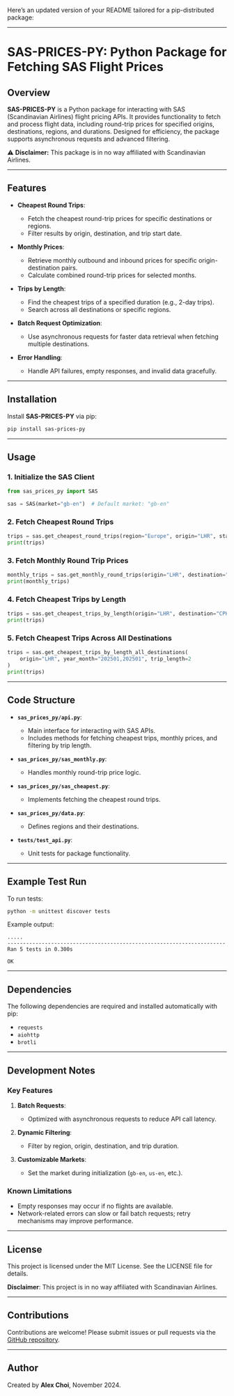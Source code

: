 Here’s an updated version of your README tailored for a pip-distributed package:

---

# SAS-PRICES-PY: Python Package for Fetching SAS Flight Prices

## Overview

**SAS-PRICES-PY** is a Python package for interacting with SAS (Scandinavian Airlines) flight pricing APIs. It provides functionality to fetch and process flight data, including round-trip prices for specified origins, destinations, regions, and durations. Designed for efficiency, the package supports asynchronous requests and advanced filtering.

⚠️ **Disclaimer:** This package is in no way affiliated with Scandinavian Airlines.

---

## Features

- **Cheapest Round Trips**:
  - Fetch the cheapest round-trip prices for specific destinations or regions.
  - Filter results by origin, destination, and trip start date.

- **Monthly Prices**:
  - Retrieve monthly outbound and inbound prices for specific origin-destination pairs.
  - Calculate combined round-trip prices for selected months.

- **Trips by Length**:
  - Find the cheapest trips of a specified duration (e.g., 2-day trips).
  - Search across all destinations or specific regions.

- **Batch Request Optimization**:
  - Use asynchronous requests for faster data retrieval when fetching multiple destinations.

- **Error Handling**:
  - Handle API failures, empty responses, and invalid data gracefully.

---

## Installation

Install **SAS-PRICES-PY** via pip:

```bash
pip install sas-prices-py
```

---

## Usage

### 1. **Initialize the SAS Client**
```python
from sas_prices_py import SAS

sas = SAS(market="gb-en")  # Default market: "gb-en"
```

### 2. **Fetch Cheapest Round Trips**
```python
trips = sas.get_cheapest_round_trips(region="Europe", origin="LHR", start_date="2025-01-01")
print(trips)
```

### 3. **Fetch Monthly Round Trip Prices**
```python
monthly_trips = sas.get_monthly_round_trips(origin="LHR", destination="CPH", year_month="202501,202501")
print(monthly_trips)
```

### 4. **Fetch Cheapest Trips by Length**
```python
trips = sas.get_cheapest_trips_by_length(origin="LHR", destination="CPH", year_month="202501,202501", trip_length=2)
print(trips)
```

### 5. **Fetch Cheapest Trips Across All Destinations**
```python
trips = sas.get_cheapest_trips_by_length_all_destinations(
    origin="LHR", year_month="202501,202501", trip_length=2
)
print(trips)
```

---

## Code Structure

- **`sas_prices_py/api.py`**:
  - Main interface for interacting with SAS APIs.
  - Includes methods for fetching cheapest trips, monthly prices, and filtering by trip length.

- **`sas_prices_py/sas_monthly.py`**:
  - Handles monthly round-trip price logic.

- **`sas_prices_py/sas_cheapest.py`**:
  - Implements fetching the cheapest round trips.

- **`sas_prices_py/data.py`**:
  - Defines regions and their destinations.

- **`tests/test_api.py`**:
  - Unit tests for package functionality.

---

## Example Test Run

To run tests:

```bash
python -m unittest discover tests
```

Example output:

```
.....
----------------------------------------------------------------------
Ran 5 tests in 0.300s

OK
```

---

## Dependencies

The following dependencies are required and installed automatically with pip:

- `requests`
- `aiohttp`
- `brotli`

---

## Development Notes

### Key Features
1. **Batch Requests**:
   - Optimized with asynchronous requests to reduce API call latency.

2. **Dynamic Filtering**:
   - Filter by region, origin, destination, and trip duration.

3. **Customizable Markets**:
   - Set the market during initialization (`gb-en`, `us-en`, etc.).

### Known Limitations
- Empty responses may occur if no flights are available.
- Network-related errors can slow or fail batch requests; retry mechanisms may improve performance.

---

## License

This project is licensed under the MIT License. See the LICENSE file for details.

**Disclaimer**: This project is in no way affiliated with Scandinavian Airlines.

---

## Contributions

Contributions are welcome! Please submit issues or pull requests via the [GitHub repository](https://github.com/alexechoi/sas-prices-py).

---

## Author

Created by **Alex Choi**, November 2024.